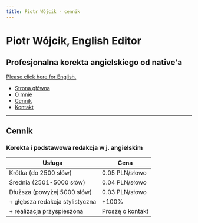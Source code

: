 ```yaml
---
title: Piotr Wójcik - cennik
---
```


# Piotr Wójcik, English Editor
## Profesjonalna korekta angielskiego od native'a
[Please click here for English.](pricing.md)

- [Strona główna](index.md)
- [O mnie](omnie.md)
- [Cennik](cennik.md)
- [Kontakt](kontakt.md)

---

## Cennik

### Korekta i podstawowa redakcja w j. angielskim
| Usługa | Cena |
| --- | --- |
| Krótka (do 2500 słów) | 0.05 PLN/słowo |
| Średnia (2501-5000 słów) | 0.04 PLN/słowo |
| Dłuższa (powyżej 5000 słów) | 0.03 PLN/słowo |
| \+ głębsza redakcja stylistyczna | \+100% |
| \+ realizacja przyspieszona | Proszę o kontakt |